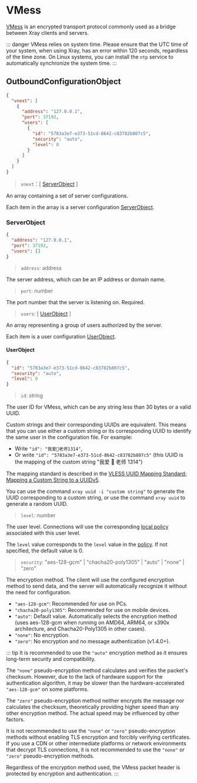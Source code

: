 # VMess

[VMess](../../development/protocols/vmess.md) is an encrypted transport protocol commonly used as a bridge between Xray clients and servers.

::: danger
VMess relies on system time. Please ensure that the UTC time of your system, when using Xray, has an error within 120 seconds, regardless of the time zone. On Linux systems, you can install the `ntp` service to automatically synchronize the system time.
:::

## OutboundConfigurationObject

```json
{
  "vnext": [
    {
      "address": "127.0.0.1",
      "port": 37192,
      "users": [
        {
          "id": "5783a3e7-e373-51cd-8642-c83782b807c5",
          "security": "auto",
          "level": 0
        }
      ]
    }
  ]
}
```

> `vnext`：\[ [ServerObject](#serverobject) \]

An array containing a set of server configurations.

Each item in the array is a server configuration [ServerObject](#serverobject).

### ServerObject

```json
{
  "address": "127.0.0.1",
  "port": 37192,
  "users": []
}
```

> `address`: address

The server address, which can be an IP address or domain name.

> `port`: number

The port number that the server is listening on. Required.

> `users`: \[ [UserObject](#userobject) \]

An array representing a group of users authorized by the server.

Each item is a user configuration [UserObject](#userobject).

#### UserObject

```json
{
  "id": "5783a3e7-e373-51cd-8642-c83782b807c5",
  "security": "auto",
  "level": 0
}
```

> `id`: string

The user ID for VMess, which can be any string less than 30 bytes or a valid UUID.

Custom strings and their corresponding UUIDs are equivalent. This means that you can use either a custom string or its corresponding UUID to identify the same user in the configuration file. For example:

- Write `"id": "我爱🍉老师1314"`,
- Or write `"id": "5783a3e7-e373-51cd-8642-c83782b807c5"` (this UUID is the mapping of the custom string "我爱 🍉 老师 1314")

The mapping standard is described in the [VLESS UUID Mapping Standard: Mapping a Custom String to a UUIDv5](https://github.com/XTLS/Xray-core/issues/158).

You can use the command `xray uuid -i "custom string"` to generate the UUID corresponding to a custom string, or use the command `xray uuid` to generate a random UUID.

> `level`: number

The user level. Connections will use the corresponding [local policy](../policy.md#levelpolicyobject) associated with this user level.

The `level` value corresponds to the `level` value in the [policy](../policy.md#policyobject). If not specified, the default value is 0.

> `security`: "aes-128-gcm" | "chacha20-poly1305" | "auto" | "none" | "zero"

The encryption method. The client will use the configured encryption method to send data, and the server will automatically recognize it without the need for configuration.

- `"aes-128-gcm"`: Recommended for use on PCs.
- `"chacha20-poly1305"`: Recommended for use on mobile devices.
- `"auto"`: Default value. Automatically selects the encryption method (uses aes-128-gcm when running on AMD64, ARM64, or s390x architecture, and Chacha20-Poly1305 in other cases).
- `"none"`: No encryption.
- `"zero"`: No encryption and no message authentication (v1.4.0+).

::: tip
It is recommended to use the `"auto"` encryption method as it ensures long-term security and compatibility.

The `"none"` pseudo-encryption method calculates and verifies the packet's checksum. However, due to the lack of hardware support for the authentication algorithm, it may be slower than the hardware-accelerated `"aes-128-gcm"` on some platforms.

The `"zero"` pseudo-encryption method neither encrypts the message nor calculates the checksum, theoretically providing higher speed than any other encryption method. The actual speed may be influenced by other factors.

It is not recommended to use the `"none"` or `"zero"` pseudo-encryption methods without enabling TLS encryption and forcibly verifying certificates. If you use a CDN or other intermediate platforms or network environments that decrypt TLS connections, it is not recommended to use the `"none"` or `"zero"` pseudo-encryption methods.

Regardless of the encryption method used, the VMess packet header is protected by encryption and authentication.
:::
